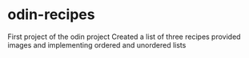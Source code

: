 # odin-recipes
First project of the odin project
Created a list of three recipes provided images and implementing ordered and unordered lists